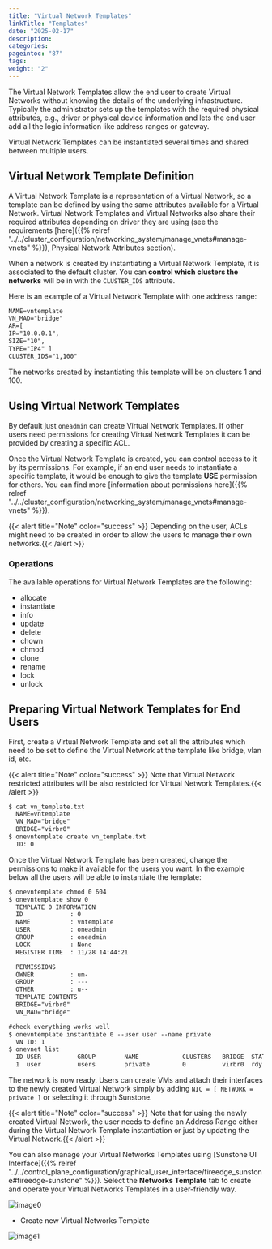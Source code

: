 ```yaml
---
title: "Virtual Network Templates"
linkTitle: "Templates"
date: "2025-02-17"
description:
categories:
pageintoc: "87"
tags:
weight: "2"
---
```


<a id="vn-templates"></a>

<!--# Virtual Networks Templates -->

The Virtual Network Templates allow the end user to create Virtual Networks without knowing the details of the underlying infrastructure. Typically the administrator sets up the templates with the required physical attributes, e.g., driver or physical device information and lets the end user add all the logic information like address ranges or gateway.

Virtual Network Templates can be instantiated several times and shared between multiple users.

## Virtual Network Template Definition

A Virtual Network Template is a representation of a Virtual Network, so a template can be defined by using the same attributes available for a Virtual Network. Virtual Network Templates and Virtual Networks also share their required attributes depending on driver they are using (see the requirements [here]({{% relref "../../cluster_configuration/networking_system/manage_vnets#manage-vnets" %}}), Physical Network Attributes section).

When a network is created by instantiating a Virtual Network Template, it is associated to the default cluster. You can **control which clusters the networks** will be in with the `CLUSTER_IDS` attribute.

Here is an example of a Virtual Network Template with one address range:

```default
NAME=vntemplate
VN_MAD="bridge"
AR=[
IP="10.0.0.1",
SIZE="10",
TYPE="IP4" ]
CLUSTER_IDS="1,100"
```

The networks created by instantiating this template will be on clusters 1 and 100.

## Using Virtual Network Templates

By default just `oneadmin` can create Virtual Network Templates. If other users need permissions for creating Virtual Network Templates it can be provided by creating a specific ACL.

Once the Virtual Network Template is created, you can control access to it by its permissions. For example, if an end user needs to instantiate a specific template, it would be enough to give the template **USE** permission for others. You can find more [information about permissions here]({{% relref "../../cluster_configuration/networking_system/manage_vnets#manage-vnets" %}}).

{{< alert title="Note" color="success" >}}
Depending on the user, ACLs might need to be created in order to allow the users to manage their own networks.{{< /alert >}} 

### Operations

The available operations for Virtual Network Templates are the following:

- allocate
- instantiate
- info
- update
- delete
- chown
- chmod
- clone
- rename
- lock
- unlock

## Preparing Virtual Network Templates for End Users

First, create a Virtual Network Template and set all the attributes which need to be set to define the Virtual Network at the template like bridge, vlan id, etc.

{{< alert title="Note" color="success" >}}
Note that Virtual Network restricted attributes will be also restricted for Virtual Network Templates.{{< /alert >}} 

```default
$ cat vn_template.txt
  NAME=vntemplate
  VN_MAD="bridge"
  BRIDGE="virbr0"
$ onevntemplate create vn_template.txt
  ID: 0
```

Once the Virtual Network Template has been created, change the permissions to make it available for the users you want. In the example below all the users will be able to instantiate the template:

```default
$ onevntemplate chmod 0 604
$ onevntemplate show 0
  TEMPLATE 0 INFORMATION
  ID             : 0
  NAME           : vntemplate
  USER           : oneadmin
  GROUP          : oneadmin
  LOCK           : None
  REGISTER TIME  : 11/28 14:44:21

  PERMISSIONS
  OWNER          : um-
  GROUP          : ---
  OTHER          : u--
  TEMPLATE CONTENTS
  BRIDGE="virbr0"
  VN_MAD="bridge"

#check everything works well
$ onevntemplate instantiate 0 --user user --name private
  VN ID: 1
$ onevnet list
  ID USER          GROUP        NAME            CLUSTERS   BRIDGE  STATE  LEASES
  1  user          users        private         0          virbr0  rdy         0
```

The network is now ready. Users can create VMs and attach their interfaces to the newly created Virtual Network simply by adding `NIC = [ NETWORK = private ]` or selecting it through Sunstone.

{{< alert title="Note" color="success" >}}
Note that for using the newly created Virtual Network, the user needs to define an Address Range either during the Virtual Network Template instantiation or just by updating the Virtual Network.{{< /alert >}} 

You can also manage your Virtual Networks Templates using [Sunstone UI Interface]({{% relref "../../control_plane_configuration/graphical_user_interface/fireedge_sunstone#fireedge-sunstone" %}}). Select the **Networks Template** tab to create and operate your Virtual Networks Templates in a user-friendly way.

![image0](/images/sunstone_vnetstemplate.png)

- Create new Virtual Networks Template

![image1](/images/sunstone_vnetstemplate_create.png)
